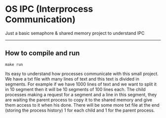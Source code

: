 # OS IPC (Interprocess Communication)

Just a basic semaphore &amp; shared memory project to understand IPC

--------------------------------
How to compile and run
--------------------------------

    make run

Its easy to understand how processes communicate with this small project. We have a txt file with many lines of text and this text is divided in segments. For example if we have 1000 lines of text and we want to split it in 10 segment then it will be 10 segments of 100 lines each. The child processes making a request for a segment and a line in this segment, they are waiting the parent process to copy it to the shared memory and give them access to it when his done. There will be some more txt file at the end (storing the process history) 1 for each child and 1 for the parent process.
